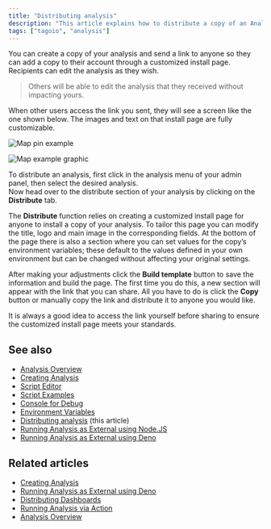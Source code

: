 ```yaml
---
title: "Distributing analysis"
description: "This article explains how to distribute a copy of an Analysis in TagoIO by sending a customized install link so others can add and edit their own copy without affecting yours."
tags: ["tagoio", "analysis"]
---
```

You can create a copy of your analysis and send a link to anyone so they can add a copy to their account through a customized install page. Recipients can edit the analysis as they wish.

> Others will be able to edit the analysis that they received without impacting yours.

When other users access the link you sent, they will see a screen like the one shown below. The images and text on that install page are fully customizable.

![Map pin example](/docs_imagem/tagoio/distributing-analysis-2.png)

![Map example graphic](/docs_imagem/tagoio/distributing-analysis-2.png)

To distribute an analysis, first click in the analysis menu of your admin panel, then select the desired analysis.  
Now head over to the distribute section of your analysis by clicking on the **Distribute** tab.

The **Distribute** function relies on creating a customized install page for anyone to install a copy of your analysis. To tailor this page you can modify the title, logo and main image in the corresponding fields. At the bottom of the page there is also a section where you can set values for the copy’s environment variables; these default to the values defined in your own environment but can be changed without affecting your original settings.

After making your adjustments click the **Build template** button to save the information and build the page. The first time you do this, a new section will appear with the link that you can share. All you have to do is click the **Copy** button or manually copy the link and distribute it to anyone you would like.

It is always a good idea to access the link yourself before sharing to ensure the customized install page meets your standards.

## See also
- [Analysis Overview](/docs/tagoio/analysis/)
- [Creating Analysis](/docs/tagoio/analysis/creating-analysis)
- [Script Editor](../script-editor)
- [Script Examples](../tutorials/script-examples)
- [Console for Debug](../console-for-debug)
- [Environment Variables](../environment-variables)
- [Distributing analysis](/docs/tagoio/analysis/distributing-analysis) (this article)
- [Running Analysis as External using Node.JS](/docs/tagoio/analysis/running-analysis-as-external-using-nodejs)
- [Running Analysis as External using Deno](/docs/tagoio/analysis/running-analysis-as-external-using-deno)

## Related articles
- [Creating Analysis](/docs/tagoio/analysis/creating-analysis)
- [Running Analysis as External using Deno](/docs/tagoio/analysis/running-analysis-as-external-using-deno)
- [Distributing Dashboards](/docs/tagoio/dashboards/distributing-dashboards)
- [Running Analysis via Action](/docs/tagoio/actions/)
- [Analysis Overview](/docs/tagoio/analysis/)